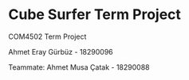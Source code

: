 # Cube Surfer Term Project

COM4502 Term Project

Ahmet Eray Gürbüz - 18290096

Teammate: Ahmet Musa Çatak - 18290088
